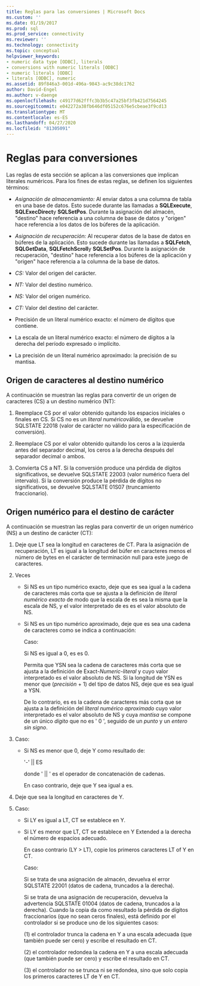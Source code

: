 ```yaml
---
title: Reglas para las conversiones | Microsoft Docs
ms.custom: ''
ms.date: 01/19/2017
ms.prod: sql
ms.prod_service: connectivity
ms.reviewer: ''
ms.technology: connectivity
ms.topic: conceptual
helpviewer_keywords:
- numeric data type [ODBC], literals
- conversions with numeric literals [ODBC]
- numeric literals [ODBC]
- literals [ODBC], numeric
ms.assetid: 89f846a3-001d-496a-9843-ac9c38dc1762
author: David-Engel
ms.author: v-daenge
ms.openlocfilehash: c49177d62fffc3b3b5c47a25bf3fb421d7564245
ms.sourcegitcommit: e042272a38fb646df05152c676e5cbeae3f9cd13
ms.translationtype: MT
ms.contentlocale: es-ES
ms.lasthandoff: 04/27/2020
ms.locfileid: "81305091"
---
```

# <a name="rules-for-conversions"></a>Reglas para conversiones
Las reglas de esta sección se aplican a las conversiones que implican literales numéricos. Para los fines de estas reglas, se definen los siguientes términos:  
  
-   *Asignación de almacenamiento:* Al enviar datos a una columna de tabla en una base de datos. Esto sucede durante las llamadas a **SQLExecute**, **SQLExecDirect**y **SQLSetPos**. Durante la asignación del almacén, "destino" hace referencia a una columna de base de datos y "origen" hace referencia a los datos de los búferes de la aplicación.  
  
-   *Asignación de recuperación:* Al recuperar datos de la base de datos en búferes de la aplicación. Esto sucede durante las llamadas a **SQLFetch**, **SQLGetData**, **SQLFetchScroll**y **SQLSetPos**. Durante la asignación de recuperación, "destino" hace referencia a los búferes de la aplicación y "origen" hace referencia a la columna de la base de datos.  
  
-   *CS:* Valor del origen del carácter.  
  
-   *NT:* Valor del destino numérico.  
  
-   *NS:* Valor del origen numérico.  
  
-   *CT:* Valor del destino del carácter.  
  
-   Precisión de un literal numérico exacto: el número de dígitos que contiene.  
  
-   La escala de un literal numérico exacto: el número de dígitos a la derecha del período expresado o implícito.  
  
-   La precisión de un literal numérico aproximado: la precisión de su mantisa.  
  
## <a name="character-source-to-numeric-target"></a>Origen de caracteres al destino numérico  
 A continuación se muestran las reglas para convertir de un origen de caracteres (CS) a un destino numérico (NT):  
  
1.  Reemplace CS por el valor obtenido quitando los espacios iniciales o finales en CS. Si CS no es un *literal numérico*válido, se devuelve SQLSTATE 22018 (valor de carácter no válido para la especificación de conversión).  
  
2.  Reemplace CS por el valor obtenido quitando los ceros a la izquierda antes del separador decimal, los ceros a la derecha después del separador decimal o ambos.  
  
3.  Convierta CS a NT. Si la conversión produce una pérdida de dígitos significativos, se devuelve SQLSTATE 22003 (valor numérico fuera del intervalo). Si la conversión produce la pérdida de dígitos no significativos, se devuelve SQLSTATE 01S07 (truncamiento fraccionario).  
  
## <a name="numeric-source-to-character-target"></a>Origen numérico para el destino de carácter  
 A continuación se muestran las reglas para convertir de un origen numérico (NS) a un destino de carácter (CT):  
  
1.  Deje que LT sea la longitud en caracteres de CT. Para la asignación de recuperación, LT es igual a la longitud del búfer en caracteres menos el número de bytes en el carácter de terminación null para este juego de caracteres.  
  
2.  Veces  
  
    -   Si NS es un tipo numérico exacto, deje que es sea igual a la cadena de caracteres más corta que se ajusta a la definición de *literal numérico exacto* de modo que la escala de es sea la misma que la escala de NS, y el valor interpretado de es es el valor absoluto de NS.  
  
    -   Si NS es un tipo numérico aproximado, deje que es sea una cadena de caracteres como se indica a continuación:  
  
         Caso:  
  
         Si NS es igual a 0, es es 0.  
  
         Permita que YSN sea la cadena de caracteres más corta que se ajusta a la definición de Exact-*Numeric-literal* y cuyo valor interpretado es el valor absoluto de NS. Si la longitud de YSN es menor que (*precisión* + 1) del tipo de datos NS, deje que es sea igual a YSN.  
  
         De lo contrario, es es la cadena de caracteres más corta que se ajusta a la definición del *literal numérico aproximado* cuyo valor interpretado es el valor absoluto de NS y cuya *mantisa* se compone de un único *dígito* que no es ' 0 ', seguido de un *punto* y un *entero sin signo*.  
  
3.  Caso:  
  
    -   Si NS es menor que 0, deje Y como resultado de:  
  
         '-'  &#124;&#124; ES  
  
         donde ' &#124;&#124; ' es el operador de concatenación de cadenas.  
  
         En caso contrario, deje que Y sea igual a es.  
  
4.  Deje que sea la longitud en caracteres de Y.  
  
5.  Caso:  
  
    -   Si LY es igual a LT, CT se establece en Y.  
  
    -   Si LY es menor que LT, CT se establece en Y Extended a la derecha el número de espacios adecuado.  
  
         En caso contrario (LY > LT), copie los primeros caracteres LT of Y en CT.  
  
         Caso:  
  
         Si se trata de una asignación de almacén, devuelva el error SQLSTATE 22001 (datos de cadena, truncados a la derecha).  
  
         Si se trata de una asignación de recuperación, devuelva la advertencia SQLSTATE 01004 (datos de cadena, truncados a la derecha). Cuando la copia da como resultado la pérdida de dígitos fraccionarios (que no sean ceros finales), está definido por el controlador si se produce uno de los siguientes casos:  
  
         (1) el controlador trunca la cadena en Y a una escala adecuada (que también puede ser cero) y escribe el resultado en CT.  
  
         (2) el controlador redondea la cadena en Y a una escala adecuada (que también puede ser cero) y escribe el resultado en CT.  
  
         (3) el controlador no se trunca ni se redondea, sino que solo copia los primeros caracteres LT de Y en CT.
